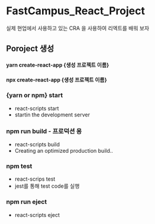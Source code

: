 # FastCampus_React_Project
실제 현업에서 사용하고 있는 CRA 을 사용하여 리엑트를 배워 보자 


## Poroject 생성
#### yarn create-react-app {생성 프로젝트 이름}
#### npx create-react-app {생성 프로젝트 이름}



### {yarn or npm} start
 - react-scripts start
 - startin the development server
### npm run build - 프로덕션 용 
 - react-scripts build
 - Creating an optimized production build..
### npm test 
  - react-scrips test
  - jest를 통해 test code를 실행
### npm run eject 
  - react-scripts eject
